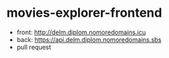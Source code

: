 # movies-explorer-frontend
* front: http://delm.diplom.nomoredomains.icu
* back: https://api.delm.diplom.nomoredomains.sbs
* pull request
